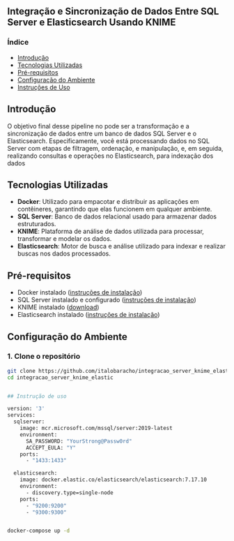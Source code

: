 ## Integração e Sincronização de Dados Entre SQL Server e Elasticsearch Usando KNIME


### Índice

- [Introdução](#introdução)
- [Tecnologias Utilizadas](#tecnologias-utilizadas)
- [Pré-requisitos](#pré-requisitos)
- [Configuração do Ambiente](#configuração-do-ambiente)
- [Instruções de Uso](#instruções-de-uso)




## Introdução

O objetivo final desse pipeline no pode ser a transformação e a sincronização de dados entre um banco de dados SQL Server e o Elasticsearch. Especificamente, você está processando dados no SQL Server com etapas de filtragem, ordenação, e manipulação, e, em seguida, realizando consultas e operações no Elasticsearch, para indexação dos dados 




## Tecnologias Utilizadas

- **Docker**: Utilizado para empacotar e distribuir as aplicações em contêineres, garantindo que elas funcionem em qualquer ambiente.
- **SQL Server**: Banco de dados relacional usado para armazenar dados estruturados.
- **KNIME**: Plataforma de análise de dados utilizada para processar, transformar e modelar os dados.
- **Elasticsearch**: Motor de busca e análise utilizado para indexar e realizar buscas nos dados processados.



## Pré-requisitos

- Docker instalado ([instruções de instalação](https://docs.docker.com/get-docker/))
- SQL Server instalado e configurado ([instruções de instalação](https://docs.microsoft.com/pt-br/sql/database-engine/install-windows/install-sql-server?view=sql-server-ver15))
- KNIME instalado ([download](https://www.knime.com/downloads))
- Elasticsearch instalado ([instruções de instalação](https://www.elastic.co/guide/en/elasticsearch/reference/current/install-elasticsearch.html))


## Configuração do Ambiente

### 1. Clone o repositório

```bash
git clone https://github.com/italobaracho/integracao_server_knime_elastic.git
cd integracao_server_knime_elastic


## Instrução de uso

version: '3'
services:
  sqlserver:
    image: mcr.microsoft.com/mssql/server:2019-latest
    environment:
      SA_PASSWORD: "YourStrong@Passw0rd"
      ACCEPT_EULA: "Y"
    ports:
      - "1433:1433"

  elasticsearch:
    image: docker.elastic.co/elasticsearch/elasticsearch:7.17.10
    environment:
      - discovery.type=single-node
    ports:
      - "9200:9200"
      - "9300:9300"


docker-compose up -d
